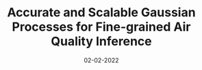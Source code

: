---
title: "Accurate and Scalable Gaussian Processes for Fine-grained Air Quality Inference"
collection: publications
permalink: /publication/02-02-2022-paper-title-number-1
date: 02-02-2022
venue: 'AAAI Conference'
paperurl: 'https://harshp1802.github.io/files/Harsh_pub_AAAI.pdf'
citation: 'Zeel Patel, Harsh Patel*, Palak Purohit*, Shivam Sahni*, Nipun Batra. Accurate and Scalable Gaussian Processes for Fine-grained Air Quality Inference.&quot; <i>Thirty-Sixth Association for the Advancement of Artificial Intelligence (AAAI) Conference [AAAI 2022]</i>. '
---
